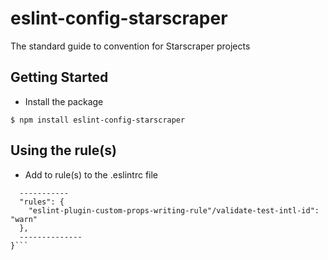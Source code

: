 # eslint-config-starscraper

The standard guide to convention for Starscraper projects

## Getting Started

- Install the package

`$ npm install eslint-config-starscraper`

## Using the rule(s)

- Add to rule(s) to the .eslintrc file

```{
  -----------
  "rules": {
    "eslint-plugin-custom-props-writing-rule"/validate-test-intl-id": "warn"
  },
  --------------
}```

